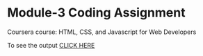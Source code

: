 # Module-3 Coding Assignment
Coursera course: HTML, CSS, and Javascript for Web Developers

To see the output [CLICK HERE](https://sattwik21.github.io/HTML-CSS-and-JavaScript-for-Web-Develop__Coursera/Module-3/index.html)


